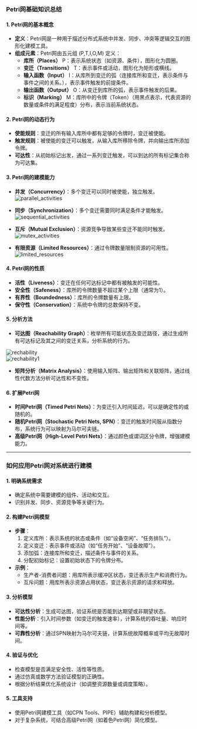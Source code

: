 ### Petri网基础知识总结

#### 1. **Petri网的基本概念**
- **定义**：Petri网是一种用于描述分布式系统中并发、同步、冲突等逻辑交互的图形化建模工具。
- **组成元素**：Petri网由五元组 (P,T,I,O,M) 定义：
  - **库所（Places）** P：表示系统状态（如资源、条件），图形化为圆圈。
  - **变迁（Transitions）** T：表示事件或活动，图形化为矩形或横线。
  - **输入函数（Input）** I：从库所到变迁的弧（连接库所和变迁，表示条件与事件之间的关系。），表示事件触发的前提条件。
  - **输出函数（Output）** O：从变迁到库所的弧，表示事件触发的后果。
  - **标识（Marking）** M：库所中的令牌（Token）（用黑点表示，代表资源的数量或条件的满足程度）分布，表示当前系统状态。

#### 2. **Petri网的动态行为**
- **使能规则**：变迁的所有输入库所中都有足够的令牌时，变迁被使能。
- **触发规则**：被使能的变迁可以触发，从输入库所移除令牌，并向输出库所添加令牌。
- **可达性**：从初始标记出发，通过一系列变迁触发，可以到达的所有标记集合称为可达集。

#### 3. **Petri网的建模能力**
- **并发（Concurrency）**：多个变迁可以同时被使能，独立触发。  
![parallel_activities](../images/parallel_activities.png)

- **同步（Synchronization）**：多个变迁需要同时满足条件才能触发。  
![sequential_activities](../images/synchronization._activities.png)
  

- **互斥（Mutual Exclusion）**：资源竞争导致某些变迁不能同时触发。   
![mutex_activities](../images/mutex_activities.png)

- **有限资源（Limited Resources）**：通过令牌数量限制资源的可用性。  
![limited_resources](../images/limited_resources.png)

#### 4. **Petri网的性质**
- **活性（Liveness）**：变迁在任何可达标记中都有被触发的可能性。
- **安全性（Safeness）**：库所的令牌数量不超过某个上限（通常为1）。
- **有界性（Boundedness）**：库所的令牌数量有上限。
- **保守性（Conservation）**：系统中令牌的总数保持不变。

#### 5. **分析方法**
- **可达图（Reachability Graph）**：枚举所有可能状态及变迁路径，通过生成所有可达标记及其之间的变迁关系，分析系统的行为。

![rechability](../images/rechability.png)  
![rechability1](../images/rechability1.png)
- **矩阵分析（Matrix Analysis）**：使用输入矩阵、输出矩阵和关联矩阵，通过线性代数方法分析可达性和不变性。

#### 6. **扩展Petri网**
- **时间Petri网（Timed Petri Nets）**：为变迁引入时间延迟，可以是确定性的或随机的。
- **随机Petri网（Stochastic Petri Nets, SPN）**：变迁的触发时间服从指数分布，系统行为可以映射为马尔可夫链。
- **高级Petri网（High-Level Petri Nets）**：通过颜色或谓词区分令牌，增强建模能力。

---

### 如何应用Petri网对系统进行建模

#### 1. **明确系统需求**
   - 确定系统中需要建模的组件、活动和交互。
   - 识别并发、同步、资源竞争等关键行为。

#### 2. **构建Petri网模型**
   - **步骤**：
     1. 定义库所：表示系统的状态或条件（如“设备空闲”、“任务排队”）。
     2. 定义变迁：表示事件或活动（如“任务开始”、“设备故障”）。
     3. 添加弧：连接库所和变迁，描述条件与事件的关系。
     4. 分配初始标记：设置初始状态下的令牌分布。
   - **示例**：
     - 生产者-消费者问题：用库所表示缓冲区状态，变迁表示生产和消费行为。
     - 互斥问题：用库所表示资源占用状态，变迁表示资源的请求和释放。

#### 3. **分析模型**
   - **可达性分析**：生成可达图，验证系统是否能到达期望或非期望状态。
   - **性能分析**：引入时间参数（如变迁的触发速率），计算系统的吞吐量、响应时间等。
   - **可靠性分析**：通过SPN映射为马尔可夫链，计算系统故障概率或平均无故障时间。

#### 4. **验证与优化**
   - 检查模型是否满足安全性、活性等性质。
   - 通过仿真或数学方法验证模型的正确性。
   - 根据分析结果优化系统设计（如调整资源数量或调度策略）。

#### 5. **工具支持**
   - 使用Petri网建模工具（如CPN Tools、PIPE）辅助构建和分析模型。
   - 对于复杂系统，可结合高级Petri网（如着色Petri网）简化模型。
